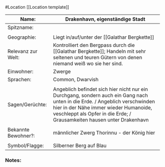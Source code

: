 #Location [[Location template]]

| Name:               | Drakenhavn, eigenständige Stadt                                                                                                                                                                                                                 |
| ------------------- | ----------------------------------------------------------------------------------------------------------------------------------------------------------------------------------------------------------------------------------------------- |
| Spitzname:          |                                                                                                                                                                                                                                                 |
|                     |                                                                                                                                                                                                                                                 |
| Geographie:         | Liegt in/auf/unter der [[Galathar Bergkette]]                                                                                                                                                                                                   |
| Relevanz zur Welt:  | Kontrolliert den Bergpass durch die [[Galathar Bergkette]]; Handeln mit sehr seltenen und teuren Gütern  von denen niemand weiß wo sie her sind.                                                                                                |
| Einwohner:          | Zwerge                                                                                                                                                                                                                                          |
| Sprachen:           | Common, Dwarvish                                                                                                                                                                                                                                |
|                     |                                                                                                                                                                                                                                                 |
| Sagen/Gerüchte:     | Angeblich befindet sich hier nicht nur ein Durchgang, sondern auch ein Gang nach unten in die Erde. / Angeblich verschwinden hier in der Nähe immer wieder Humanoide, veschleppt als Opfer in die Erde; / Grausamkeiten hausen unter Drakenhavn |
|                     |                                                                                                                                                                                                                                                 |
| Bekannte Bewohner?: | männlicher Zwerg Thorinnu - der König hier                                                                                                                                                                                                      |
|                     |                                                                                                                                                                                                                                                 |
| Symbol/Flagge:      | Silberner Berg auf Blau                                                                                                                                                                                                                         |
### Notes:


